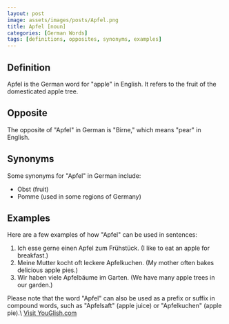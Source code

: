 ```yaml
---
layout: post
image: assets/images/posts/Apfel.png
title: Apfel [noun]
categories: [German Words]
tags: [definitions, opposites, synonyms, examples]
---
```


## Definition

Apfel is the German word for "apple" in English. It refers to the fruit of the domesticated apple tree.

## Opposite

The opposite of "Apfel" in German is "Birne," which means "pear" in English.

## Synonyms

Some synonyms for "Apfel" in German include:

- Obst (fruit)
- Pomme (used in some regions of Germany)

## Examples

Here are a few examples of how "Apfel" can be used in sentences:

1. Ich esse gerne einen Apfel zum Frühstück. (I like to eat an apple for breakfast.)
2. Meine Mutter kocht oft leckere Apfelkuchen. (My mother often bakes delicious apple pies.)
3. Wir haben viele Apfelbäume im Garten. (We have many apple trees in our garden.)

Please note that the word "Apfel" can also be used as a prefix or suffix in compound words, such as "Apfelsaft" (apple juice) or "Apfelkuchen" (apple pie).\ <a id="yg-widget-0" class="youglish-widget" data-query="Apfel" data-lang="german" data-components="8412" data-auto-start="0" data-bkg-color="theme_light" data-title="How%20to%20pronounce%20Apfel%20in%20German"  rel="nofollow" href="https://youglish.com">Visit YouGlish.com</a><script async src="https://youglish.com/public/emb/widget.js" charset="utf-8"></script>